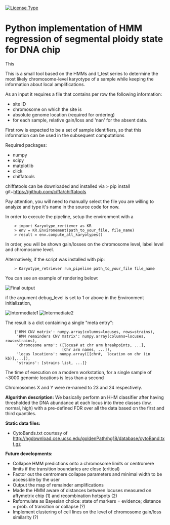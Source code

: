 [![License Type](https://img.shields.io/badge/license-BSD3-blue.svg)](https://github.com/chiffa/Karyotype_retriever/blob/master/License-BSD3)

Python implementation of HMM regression of segmental ploidy state for DNA chip
===============================================================================

This 

This is a small tool based on the HMMs and t_test series to determine the most likely chromosome-level
karyotype of a sample while keeping the information about local amplifications.

As an input it requires a file that contains per row the following information:
 - site ID
 - chromosome on which the site is
 - absolute genome location (required for ordering)
 - for each sample, relative gain/loss and 'nan' for the absent data.

First row is expected to be a set of sample identifiers, so that this information can be used in the subsequent
computations

Required packages:
 * numpy
 * scipy
 * matplotlib
 * click
 * chiffatools


chiffatools can be downloaded and installed via
    > pip install git+https://github.com/ciffa/chiffatools

Pay attention, you will need to manually select the file you are willing to analyze and type it's name in the
source code for now.

In order to execute the pipeline, setup the environment with a
```
    > import Karyotype_rertiever as KR
    > env = KR.Environement(path_to_your_file, file_name)
    > result = env.compute_all_karyotypes()
```

In order, you will be shown gain/losses on the chromosome level, label level and chromosome level.

Alternatively, if the script was installed with pip:
```
    > Karyotype_retriever run_pipeline path_to_your_file file_name
```

You can see an example of rendering below:

![Final output](http://i.imgur.com/URgjyRl.png)

if the argument debug_level is set to 1 or above in the Environment initialization, 

![Intermediate1](http://i.imgur.com/wflUrZg.png)
![Intermediate2](http://i.imgur.com/7r9YPzG.png)

The result is a dict containing a single "meta entry":
```
    {'HMM CNV matrix': numpy.array(columns=locuses, rows=strains),
     'HMM remainders CNV matrix': numpy.array(columns=locuses, rows=strains),
     'chromosome arms': ([locus# at chr arm breakpoints, ...],
                         [Chr arm names, ...]),
     'locus locations': numpy.array([[chr#,  location on chr (in kb)],...]),
     'strains': [strains list, ...]}
```

The time of execution on a modern workstation, for a single sample of ~3000 genomic locations is less than a second

Chromosomes X and Y were re-named to 23 and 24 respectively.

**Algorithm description:**
We basically perform an HHM classifier after having thresholded the DNA abundance at each locus 
into three classes (low, normal, high) with a pre-defined FDR over all the data based on the 
first and third quantiles.

**Static data files:**
 - CytoBands.txt courtesy of http://hgdownload.cse.ucsc.edu/goldenPath/hg18/database/cytoBand.txt.gz

**Future developments:**
 - Collapse HMM predictions onto a chromosome limits or centromere limits if the transition 
 boundaries are close (critical)
 - Factor out the centromere collapse parameters and minimal width to be accessible by the user
 - Output the map of remainder amplifications 
 - Made the HMM aware of distances between locuses measured on affymetrix chip (1) and recombination hotspots (2)
 - Reformulate as Bayesian choice: state of markers =  evidence; distance = prob. of transition or collapse (?)
 - Implement clustering of cell lines on the level of chromosome gain/loss similarity (?)

